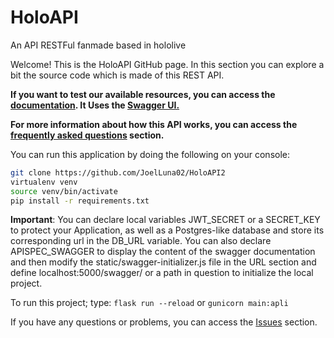 # HoloAPI
An API RESTFul fanmade based in hololive

Welcome! This is the HoloAPI GitHub page. In this section you can explore a bit the source code which is made of this REST API.

**If you want to test our available resources, you can access the [documentation](https://holoapi.onrender.com/docs). It Uses the [Swagger UI.](https://swagger.io/)**

**For more information about how this API works, you can access the [frequently asked questions](https://holoapi.onrender.com/faqs) section.**

You can run this application by doing the following on your console:
```bash
git clone https://github.com/JoelLuna02/HoloAPI2
virtualenv venv
source venv/bin/activate
pip install -r requirements.txt
```

**Important**: You can declare local variables JWT_SECRET or a SECRET_KEY to protect your Application, as well as a Postgres-like database and store its corresponding url in the DB_URL variable. You can also declare APISPEC_SWAGGER to display the content of the swagger documentation and then modify the static/swagger-initializer.js file in the URL section and define localhost:5000/swagger/ or a path in question to initialize the local project.

To run this project; type: `flask run --reload` or `gunicorn main:apli`

If you have any questions or problems, you can access the [Issues](https://github.com/JoelLuna02/HoloAPI2/issues) section.
